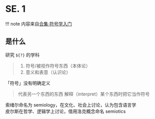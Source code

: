 # SE. 1
!!! note
	内容来自[合集·符号学入门](https://space.bilibili.com/297707589/channel/collectiondetail?sid=449558)

## 是什么
研究 `${?}` 的学科
> 1. 符号/被视作符号东西（本体论）
> 2. 意义和表意（认识论）

「符号」没有明确定义
> 代表另一个东西的东西
> 解释（interpret）某个东西时把它当作符号

索绪尔命名为 semiology，在文化、社会上讨论，认为包含语言学  
皮尔斯在哲学、逻辑学上讨论，借用洛克概念命名 semiotics
